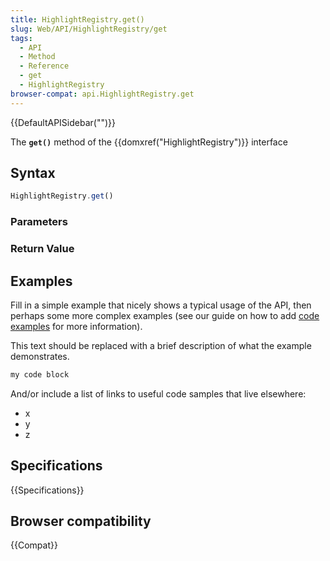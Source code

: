 ```yaml
---
title: HighlightRegistry.get()
slug: Web/API/HighlightRegistry/get
tags:
  - API
  - Method
  - Reference
  - get
  - HighlightRegistry
browser-compat: api.HighlightRegistry.get
---
```

{{DefaultAPISidebar("")}}

The **`get()`** method of the {{domxref("HighlightRegistry")}} interface 

## Syntax

```js
HighlightRegistry.get()
```

### Parameters



### Return Value



## Examples

Fill in a simple example that nicely shows a typical usage of the API, then perhaps some more complex examples (see our guide on how to add [code examples](/en-US/docs/MDN/Contribute/Structures/Code_examples) for more information).

This text should be replaced with a brief description of what the example demonstrates.

```js
my code block
```

And/or include a list of links to useful code samples that live elsewhere:

*   x
*   y
*   z

## Specifications

{{Specifications}}

## Browser compatibility

{{Compat}}

